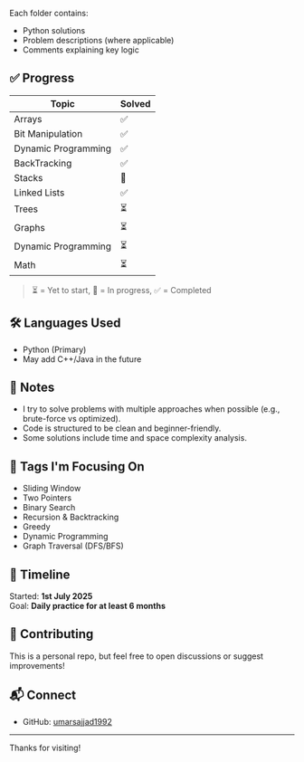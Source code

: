 
Each folder contains:
- Python solutions
- Problem descriptions (where applicable)
- Comments explaining key logic

## ✅ Progress

| Topic               | Solved |
|-------------------- |--------|
| Arrays              | ✅     |
| Bit Manipulation    | ✅     |
| Dynamic Programming | ✅     |
| BackTracking        | ✅     |
| Stacks              | 🔄     |
| Linked Lists        | ✅     |
| Trees               | ⏳     |
| Graphs              | ⏳     |
| Dynamic Programming | ⏳     |
| Math                | ⏳     |

> ⏳ = Yet to start, 🔄 = In progress, ✅ = Completed

## 🛠️ Languages Used
- Python (Primary)
- May add C++/Java in the future

## 📌 Notes

- I try to solve problems with multiple approaches when possible (e.g., brute-force vs optimized).
- Code is structured to be clean and beginner-friendly.
- Some solutions include time and space complexity analysis.

## 🧩 Tags I'm Focusing On

- Sliding Window
- Two Pointers
- Binary Search
- Recursion & Backtracking
- Greedy
- Dynamic Programming
- Graph Traversal (DFS/BFS)

## 📅 Timeline

Started: **1st July 2025**  
Goal: **Daily practice for at least 6 months**

## 🤝 Contributing

This is a personal repo, but feel free to open discussions or suggest improvements!

## 📬 Connect

- GitHub: [umarsajjad1992](https://github.com/umarsajjad1992)

---

Thanks for visiting!
